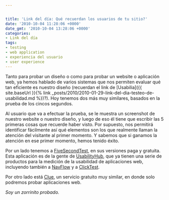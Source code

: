 ```yaml
---


title: 'Link del día: Qué recuerdan los usuarios de tu sitio?'
date: '2010-10-04 11:28:06 +0000'
date_gmt: '2010-10-04 13:28:06 +0000'
categories:
- Link del día
tags:
- testing
- web application
- experiencia del usuario
- user experience
---
```



Tanto para probar un diseño o como para probar un website o aplicación web, ya hemos hablado de varios sistemas que nos permiten evaluar qué tan eficiente es nuestro diseño (recuerdan el link de [Usabilia]({{ site.baseUrl }}{% link _posts/2010/2010-01-29-link-del-dia-testeo-de-usabilidad.md %})?). Hoy tenemos dos más muy similares, basados en la prueba de los cincos segundos.

Al usuario que va a efectuar la prueba, se le muestra un screenshot de nuestro website o nuestro diseño, y luego de eso él tiene que escribir las 5 primeras cosas que recuerde haber visto. Por supuesto, nos permitirá identificar fácilmente así qué elementos son los que realmente llaman la atención del visitante al primer momento. Y sabemos que si ganamos la atención en ese primer momento, hemos tenido éxito.

Por un lado tenemos a [FiveSecondTest](http://fivesecondtest.com/), en sus versiones paga y gratuita. Esta aplicación es de la gente de [UsabilityHub](http://www.usabilityhub.com/), que ya tienen una serie de productos para la medición de la usabilidad de aplicaciones web, incluyendo también a [NavFlow](http://navflow.com/) y a [ClickTest](http://theclicktest.com/).

Por otro lado está [Clue](http://www.clueapp.com/), un servicio gratuito muy similar, en donde solo podremos probar aplicaciones web.

_Soy un zorrinito probado._
